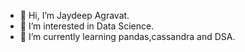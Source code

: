   -  👋 Hi, I’m Jaydeep Agravat.
  -  👀 I’m interested in Data Science.
  -  🌱 I’m currently learning pandas,cassandra and DSA.
